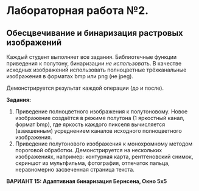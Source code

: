 # Лабораторная работа №2.
## Обесцвечивание и бинаризация растровых изображений
Каждый студент выполняет все задания. Библиотечные функции приведения к полутону, бинаризации _не использовать_. В качестве исходных изображений использовать полноцветные трёхканальные изображения в форматах bmp или png (не jpeg).

Демонстрируется результат каждой операции (до и после).

**Задания:**
1. Приведение полноцветного изображения к полутоновому. Новое изображение
создаётся в режиме полутона (1 яркостный канал, формат bmp), где яркость
каждого пикселя вычисляется (взвешенным) усреднением каналов исходного
полноцветного изображения.
2. Приведение полутонового изображения к монохромному методом пороговой
обработки. Демонстрируется на нескольких изображениях, например: контурная
карта, рентгеновский снимок, скриншот из мультфильма, фотография, отпечаток
пальца, неравномерно засвеченная страница текста.

**ВАРИАНТ 15: Адаптивная бинаризация Бернсена, Окно 5х5**